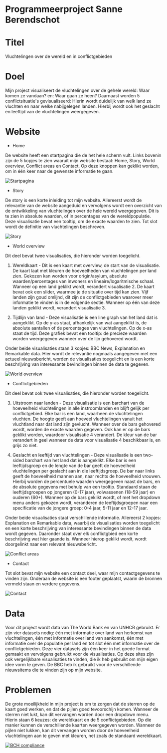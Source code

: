 # Programmeerproject Sanne Berendschot

# Titel
Vluchtelingen over de wereld en in conflictgebieden

# Doel
Mijn project visualiseert de vluchtelingen over de gehele wereld: Waar komen ze vandaan? en: Waar gaan ze heen?
Daarnaast worden 5 conflictsituatie's gevisualiseerd: Hierin wordt duidelijk van welk land ze vluchten en naar welke nabijgelegen landen.
Hierbij wordt ook het geslacht en leeftijd van de vluchtelingen weergegeven.

# Website
- Home

De website heeft een startpagina die de het hele scherm vult. 
Links bovenin zijn de 5 kopjes te zien waaruit mijn website bestaat: Home, Story, World overview, Conflict areas en Contact. 
Op deze knoppen kan geklikt worden, om in één keer naar de gewenste informatie te gaan.

![Startpagina](https://github.com/smeber/Programmeerproject/blob/master/doc/Startpagina.png)

- Story

De story is een korte inleiding tot mijn website. 
Allereerst wordt de relevantie van de website aangeduid en vervolgens wordt een overzicht van de ontwikkeling van vluchtelingen over de hele wereld weergegeven. 
Dit is te zien in absolute waarden, of in percentages van de wereldpopulatie.
Deze visualisatie bevat een tooltip, om de exacte waarden te zien.
Tot slot wordt de definitie van vluchtelingen beschreven.

![Story](https://github.com/smeber/Programmeerproject/blob/master/doc/Story%20all.png)

- World overview

Dit deel bevat twee visualisaties, die hieronder worden toegelicht.

1. Wereldkaart - 
   Dit is een kaart met overview, de start van de visualisatie.
   De kaart laat met kleuren de hoeveelheden van vluchtelingen per land zien.
   Gekozen kan worden voor origin/asylum, absolute waarden/percentages van inwoners en lineaire/logaritmische schaal.
   Wanneer op een land geklikt wordt, verandert visualisatie 2.
   De kaart bevat ook een slider, waarmee je de situatie over tijd kan zien.
   Vijf landen zijn goud omlijnd, dit zijn de conflictgebieden waarover meer informatie te vinden is in de volgende sectie.
   Wanneer op één van deze landen geklikt wordt, verandert visualisatie 3.
   
2. Tijdlijn van land - 
   Deze visualisatie is een line graph van het land dat is aangeklikt.
   Op de y-as staat, afhankelijk van wat aangeklikt is, 
   de absolute aantallen of de percentages van vluchtelingen. 
   Op de x-as staat de tijd.
   Deze grafiek bevat een tooltip: de precieze waarden worden weergegeven wanneer over de lijn gehovered wordt.

Onder beide visualisaties staan 3 kopjes: BBC News, Explanation en Remarkable data.
Hier wordt de relevantie nogmaals aangegeven met een actueel nieuwsbericht, 
worden de visualisaties toegelicht en is een korte beschrijving van interessante bevindingen binnen de data te gegeven.
   
   ![World overview](https://github.com/smeber/Programmeerproject/blob/master/doc/World%20overview%20all.png)

- Conflictgebieden

Dit deel bevat ook twee visualisaties, die hieronder worden toegelicht.

3. Uitstroom naar landen - 
   Deze visualisatie is een barchart van de hoeveelheid vluchtelingen in alle instroomlanden en blijft gelijk per conflictgebied.
   Elke bar is een land, waarheen de vluchtelingen vluchten.
   De hoogte geeft aan hoeveel vluchtelingen vanuit het vluchtland naar dat land zijn gevlucht.
   Wanneer over de bars gehovered wordt, worden de exacte waarden gegeven.
   Ook kan er op de bars geklikt worden, waardoor visualisatie 4 verandert.
   De kleur van de bar verandert in geel wanneer de data voor visualisatie 4 beschikbaar is, en grijs zo niet.
   
4. Geslacht en leeftijd van vluchtelingen - 
   Deze visualisatie is een two-sided barchart van het land dat is aangeklikt.
   Elke bar is een leeftijdsgroep en de lengte van de bar geeft de hoeveelheid vluchtelingen per geslacht aan in die leeftijdsgroep.
   De bar naar links geeft de hoeveelheid mannen aan, naar rechts de hoeveelheid vrouwen.
   Hierbij worden de percentuele waarden weergegeven naast de bars, en de absolute gegevens met behulp van een tooltip.
   Standaard staan de leeftijdsgroepen op jongeren (0-17 jaar), volwassenen (18-59 jaar) en ouderen (60+).
   Wanneer op de bars geklikt wordt, of met het dropdown menu anders gekozen wordt,
   veranderen de leeftijdsgroepen naar een specificatie van de jongere groep: 0-4 jaar, 5-11 jaar en 12-17 jaar.
   
Onder beide visualisaties staat verschillende informatie.
Allereerst 2 kopjes: Explanation en Remarkable data, 
waarbij de visualisaties worden toegelicht en een korte beschrijving van interessante bevindingen binnen de data wordt gegeven.
Daaronder staat over elk conflictgbied een korte beschrijving wat hier gaande is.
Wanneer hierop geklikt wordt, wordt doorgelinkt naar een relevant nieuwsbericht.
   
   ![Conflict areas](https://github.com/smeber/Programmeerproject/blob/master/doc/Conflict%20areas%20all.png)
   
- Contact

Tot slot bevat mijn website een contact deel, waar mijn contactgegevens te vinden zijn. 
Onderaan de website is een footer geplaatst, waarin de bronnen vermeld staan en verdere gegevens.

![Contact](https://github.com/smeber/Programmeerproject/blob/master/doc/Contact%20all.png)

# Data
Voor dit project wordt data van The World Bank en van UNHCR gebruikt. 
Er zijn vier datasets nodig: 
één met informatie over land van herkomst van vluchtelingen, 
één met informatie over land van aankomst, 
één met informatie over de populatie per land 
en tot slot één met informatie over de conflictgebieden.
Deze vier datasets zijn één keer in het goede format gemaakt en vervolgens gebruikt voor de visualisaties.
Op deze sites zijn ook vergelijkbare visualisaties te vinden, die ik heb gebruikt om mijn eigen idee vorm te geven.
De BBC heb ik gebruikt voor de verschillende nieuwsitems die te vinden zijn op mijn website.

# Problemen
De grote moeilijkheid in mijn project is om te zorgen dat de sterren op de kaart goed werken, en dat de pijlen goed tevoorschijn komen.
Wanneer de sterren niet lukt, kan dit vervangen worden door een dropdown menu. Hierin staan 6 keuzes: de wereldkaart en de 5 conflictgebieden. Op die manier kunnen de verschillende kaarten weergegeven worden.
Wanneer de pijlen niet lukken, kan dit vervangen worden door de hoeveelheid vluchtelingen aan te geven met kleuren, net zoals de standaard wereldkaart.

[![BCH compliance](https://bettercodehub.com/edge/badge/smeber/Programmeerproject?branch=master)](https://bettercodehub.com/)
